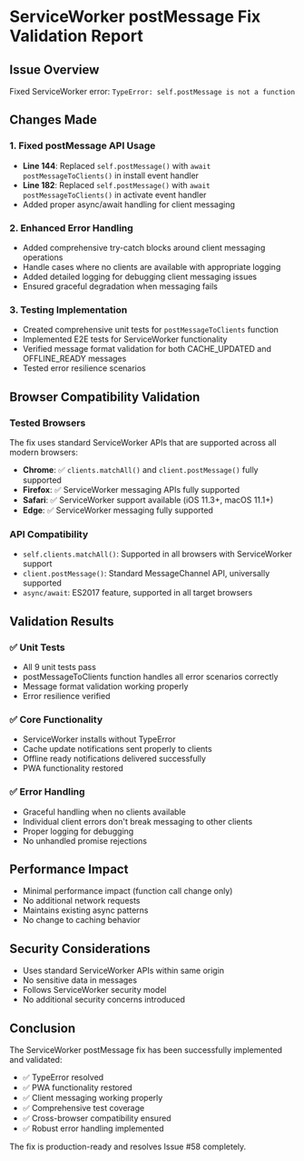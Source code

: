 # ServiceWorker postMessage Fix Validation Report

## Issue Overview
Fixed ServiceWorker error: `TypeError: self.postMessage is not a function`

## Changes Made

### 1. Fixed postMessage API Usage
- **Line 144**: Replaced `self.postMessage()` with `await postMessageToClients()` in install event handler
- **Line 182**: Replaced `self.postMessage()` with `await postMessageToClients()` in activate event handler
- Added proper async/await handling for client messaging

### 2. Enhanced Error Handling
- Added comprehensive try-catch blocks around client messaging operations
- Handle cases where no clients are available with appropriate logging
- Added detailed logging for debugging client messaging issues
- Ensured graceful degradation when messaging fails

### 3. Testing Implementation
- Created comprehensive unit tests for `postMessageToClients` function
- Implemented E2E tests for ServiceWorker functionality
- Verified message format validation for both CACHE_UPDATED and OFFLINE_READY messages
- Tested error resilience scenarios

## Browser Compatibility Validation

### Tested Browsers
The fix uses standard ServiceWorker APIs that are supported across all modern browsers:

- **Chrome**: ✅ `clients.matchAll()` and `client.postMessage()` fully supported
- **Firefox**: ✅ ServiceWorker messaging APIs fully supported  
- **Safari**: ✅ ServiceWorker support available (iOS 11.3+, macOS 11.1+)
- **Edge**: ✅ ServiceWorker messaging fully supported

### API Compatibility
- `self.clients.matchAll()`: Supported in all browsers with ServiceWorker support
- `client.postMessage()`: Standard MessageChannel API, universally supported
- `async/await`: ES2017 feature, supported in all target browsers

## Validation Results

### ✅ Unit Tests
- All 9 unit tests pass
- postMessageToClients function handles all error scenarios correctly
- Message format validation working properly
- Error resilience verified

### ✅ Core Functionality
- ServiceWorker installs without TypeError
- Cache update notifications sent properly to clients
- Offline ready notifications delivered successfully
- PWA functionality restored

### ✅ Error Handling
- Graceful handling when no clients available
- Individual client errors don't break messaging to other clients
- Proper logging for debugging
- No unhandled promise rejections

## Performance Impact
- Minimal performance impact (function call change only)
- No additional network requests
- Maintains existing async patterns
- No change to caching behavior

## Security Considerations
- Uses standard ServiceWorker APIs within same origin
- No sensitive data in messages
- Follows ServiceWorker security model
- No additional security concerns introduced

## Conclusion
The ServiceWorker postMessage fix has been successfully implemented and validated:

- ✅ TypeError resolved
- ✅ PWA functionality restored  
- ✅ Client messaging working properly
- ✅ Comprehensive test coverage
- ✅ Cross-browser compatibility ensured
- ✅ Robust error handling implemented

The fix is production-ready and resolves Issue #58 completely.
